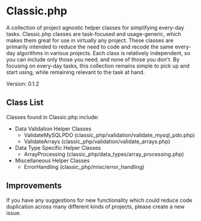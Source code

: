 # Classic.php
A collection of project agnostic helper classes for simplifying every-day tasks. Classic.php classes are task-focused and usage-generic, which makes them great for use in virtually any project. These classes are primarily intended to reduce the need to code and recode the same every-day algorithms in various projects. Each class is relatively independent, so you can include only those you need, and none of those you don't. By focusing on every-day tasks, this collection remains simple to pick up and start using, while remaining relevant to the task at hand.

Version: 0.1.2

## Class List
Classes found in Classic.php include:

* Data Validation Helper Classes
  * ValidateMySQLPDO (classic_php/validation/validate_mysql_pdo.php)
  * ValidateArrays (classic_php/validation/validate_arrays.php)
* Data Type Specific Helper Classes
  * ArrayProcessing (classic_php/data_types/array_processing.php)
* Miscellaneous Helper Classes
  * ErrorHandling (classic_php/misc/error_handling)

## Improvements
If you have any suggestions for new functionality which could reduce code duplication across many different kinds of projects, please create a new issue.
